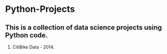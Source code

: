 # Python-Projects

## This is a collection of data science projects using Python code.
1. CitiBike Data - 2014. 

